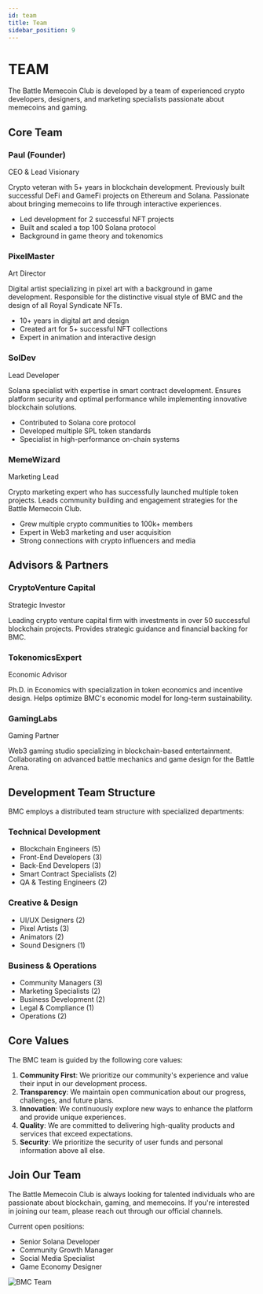 ```yaml
---
id: team
title: Team
sidebar_position: 9
---
```


# TEAM

The Battle Memecoin Club is developed by a team of experienced crypto developers, designers, and marketing specialists passionate about memecoins and gaming.

## Core Team

<div className="team-grid" style={{
  display: 'grid',
  gridTemplateColumns: 'repeat(auto-fill, minmax(280px, 1fr))',
  gap: '2rem',
  marginBottom: '3rem'
}}>
  <div className="team-member" style={{
    backgroundColor: 'rgba(20, 241, 149, 0.05)',
    borderRadius: '12px',
    padding: '1.5rem',
    border: '1px solid rgba(20, 241, 149, 0.2)'
  }}>
    <div className="member-info">
      <h3 style={{margin: '0 0 0.5rem 0'}}>Paul (Founder)</h3>
      <p style={{fontSize: '0.9rem', opacity: '0.7', marginTop: '0'}}>CEO & Lead Visionary</p>
      <div className="member-bio" style={{marginTop: '1rem'}}>
        <p>Crypto veteran with 5+ years in blockchain development. Previously built successful DeFi and GameFi projects on Ethereum and Solana. Passionate about bringing memecoins to life through interactive experiences.</p>
        <ul style={{paddingLeft: '1.2rem'}}>
          <li>Led development for 2 successful NFT projects</li>
          <li>Built and scaled a top 100 Solana protocol</li>
          <li>Background in game theory and tokenomics</li>
        </ul>
      </div>
    </div>
  </div>

  <div className="team-member" style={{
    backgroundColor: 'rgba(20, 241, 149, 0.05)',
    borderRadius: '12px',
    padding: '1.5rem',
    border: '1px solid rgba(20, 241, 149, 0.2)'
  }}>
    <div className="member-info">
      <h3 style={{margin: '0 0 0.5rem 0'}}>PixelMaster</h3>
      <p style={{fontSize: '0.9rem', opacity: '0.7', marginTop: '0'}}>Art Director</p>
      <div className="member-bio" style={{marginTop: '1rem'}}>
        <p>Digital artist specializing in pixel art with a background in game development. Responsible for the distinctive visual style of BMC and the design of all Royal Syndicate NFTs.</p>
        <ul style={{paddingLeft: '1.2rem'}}>
          <li>10+ years in digital art and design</li>
          <li>Created art for 5+ successful NFT collections</li>
          <li>Expert in animation and interactive design</li>
        </ul>
      </div>
    </div>
  </div>

  <div className="team-member" style={{
    backgroundColor: 'rgba(20, 241, 149, 0.05)',
    borderRadius: '12px',
    padding: '1.5rem',
    border: '1px solid rgba(20, 241, 149, 0.2)'
  }}>
    <div className="member-info">
      <h3 style={{margin: '0 0 0.5rem 0'}}>SolDev</h3>
      <p style={{fontSize: '0.9rem', opacity: '0.7', marginTop: '0'}}>Lead Developer</p>
      <div className="member-bio" style={{marginTop: '1rem'}}>
        <p>Solana specialist with expertise in smart contract development. Ensures platform security and optimal performance while implementing innovative blockchain solutions.</p>
        <ul style={{paddingLeft: '1.2rem'}}>
          <li>Contributed to Solana core protocol</li>
          <li>Developed multiple SPL token standards</li>
          <li>Specialist in high-performance on-chain systems</li>
        </ul>
      </div>
    </div>
  </div>

  <div className="team-member" style={{
    backgroundColor: 'rgba(20, 241, 149, 0.05)',
    borderRadius: '12px',
    padding: '1.5rem',
    border: '1px solid rgba(20, 241, 149, 0.2)'
  }}>
    <div className="member-info">
      <h3 style={{margin: '0 0 0.5rem 0'}}>MemeWizard</h3>
      <p style={{fontSize: '0.9rem', opacity: '0.7', marginTop: '0'}}>Marketing Lead</p>
      <div className="member-bio" style={{marginTop: '1rem'}}>
        <p>Crypto marketing expert who has successfully launched multiple token projects. Leads community building and engagement strategies for the Battle Memecoin Club.</p>
        <ul style={{paddingLeft: '1.2rem'}}>
          <li>Grew multiple crypto communities to 100k+ members</li>
          <li>Expert in Web3 marketing and user acquisition</li>
          <li>Strong connections with crypto influencers and media</li>
        </ul>
      </div>
    </div>
  </div>
</div>

## Advisors & Partners

<div className="advisors-grid" style={{
  display: 'grid',
  gridTemplateColumns: 'repeat(auto-fill, minmax(280px, 1fr))',
  gap: '2rem',
  marginBottom: '3rem'
}}>
  <div className="advisor" style={{
    backgroundColor: 'rgba(20, 241, 149, 0.05)',
    borderRadius: '12px',
    padding: '1.5rem',
    border: '1px solid rgba(20, 241, 149, 0.2)'
  }}>
    <div className="advisor-info">
      <h3 style={{margin: '0 0 0.5rem 0'}}>CryptoVenture Capital</h3>
      <p style={{fontSize: '0.9rem', opacity: '0.7', marginTop: '0'}}>Strategic Investor</p>
      <div className="advisor-bio" style={{marginTop: '1rem'}}>
        <p>Leading crypto venture capital firm with investments in over 50 successful blockchain projects. Provides strategic guidance and financial backing for BMC.</p>
      </div>
    </div>
  </div>

  <div className="advisor" style={{
    backgroundColor: 'rgba(20, 241, 149, 0.05)',
    borderRadius: '12px',
    padding: '1.5rem',
    border: '1px solid rgba(20, 241, 149, 0.2)'
  }}>
    <div className="advisor-info">
      <h3 style={{margin: '0 0 0.5rem 0'}}>TokenomicsExpert</h3>
      <p style={{fontSize: '0.9rem', opacity: '0.7', marginTop: '0'}}>Economic Advisor</p>
      <div className="advisor-bio" style={{marginTop: '1rem'}}>
        <p>Ph.D. in Economics with specialization in token economics and incentive design. Helps optimize BMC's economic model for long-term sustainability.</p>
      </div>
    </div>
  </div>

  <div className="advisor" style={{
    backgroundColor: 'rgba(20, 241, 149, 0.05)',
    borderRadius: '12px',
    padding: '1.5rem',
    border: '1px solid rgba(20, 241, 149, 0.2)'
  }}>
    <div className="advisor-info">
      <h3 style={{margin: '0 0 0.5rem 0'}}>GamingLabs</h3>
      <p style={{fontSize: '0.9rem', opacity: '0.7', marginTop: '0'}}>Gaming Partner</p>
      <div className="advisor-bio" style={{marginTop: '1rem'}}>
        <p>Web3 gaming studio specializing in blockchain-based entertainment. Collaborating on advanced battle mechanics and game design for the Battle Arena.</p>
      </div>
    </div>
  </div>
</div>

## Development Team Structure

BMC employs a distributed team structure with specialized departments:

### Technical Development

- Blockchain Engineers (5)
- Front-End Developers (3)
- Back-End Developers (3)
- Smart Contract Specialists (2)
- QA & Testing Engineers (2)

### Creative & Design

- UI/UX Designers (2)
- Pixel Artists (3)
- Animators (2)
- Sound Designers (1)

### Business & Operations

- Community Managers (3)
- Marketing Specialists (2)
- Business Development (2)
- Legal & Compliance (1)
- Operations (2)

## Core Values

The BMC team is guided by the following core values:

1. **Community First**: We prioritize our community's experience and value their input in our development process.
2. **Transparency**: We maintain open communication about our progress, challenges, and future plans.
3. **Innovation**: We continuously explore new ways to enhance the platform and provide unique experiences.
4. **Quality**: We are committed to delivering high-quality products and services that exceed expectations.
5. **Security**: We prioritize the security of user funds and personal information above all else.

## Join Our Team

The Battle Memecoin Club is always looking for talented individuals who are passionate about blockchain, gaming, and memecoins. If you're interested in joining our team, please reach out through our official channels.

Current open positions:

- Senior Solana Developer
- Community Growth Manager
- Social Media Specialist
- Game Economy Designer

![BMC Team](/img/team-photo.png) 